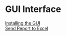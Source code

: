 # GUI Interface

<PageHeader />

[Installing the GUI](./customer-gui-installation/README.md)  
[Send Report to Excel](./getting-a-report-into-excel/README.md)  

<PageFooter />
